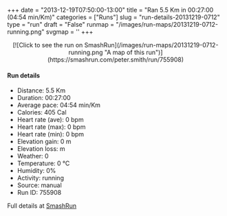 +++
date = "2013-12-19T07:50:00-13:00"
title = "Ran 5.5 Km in 00:27:00 (04:54 min/Km)"
categories = ["Runs"]
slug = "run-details-20131219-0712"
type = "run"
draft = "False"
runmap = "/images/run-maps/20131219-0712-running.png"
svgmap = '<polyline points="">'
+++



<!--more-->

<center>
[![Click to see the run on SmashRun](/images/run-maps/20131219-0712-running.png "A map of this run")](https://smashrun.com/peter.smith/run/755908)
</center>

#### Run details

* Distance: 5.5 Km
* Duration: 00:27:00
* Average pace: 04:54 min/Km
* Calories: 405 Cal
* Heart rate (ave): 0 bpm
* Heart rate (max): 0 bpm
* Heart rate (min): 0 bpm
* Elevation gain: 0 m
* Elevation loss:  m
* Weather: 0
* Temperature: 0 &deg;C
* Humidity: 0%
* Activity: running
* Source: manual
* Run ID: 755908

Full details at [SmashRun](https://smashrun.com/peter.smith/run/755908)